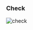 ### Check

![check](https://github.com/user-attachments/assets/7057f22b-f4e4-4c85-b923-574497c78cea)
